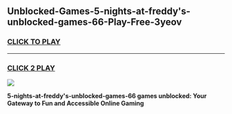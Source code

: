 
## Unblocked-Games-5-nights-at-freddy's-unblocked-games-66-Play-Free-3yeov
<h3>
<a href="https://premium76.site?title=5-nights-at-freddy's-unblocked-games-66&ref=21A">CLICK TO PLAY</a></h3>
<hr>

<h3>
<a href="https://premium76.site?title=5-nights-at-freddy's-unblocked-games-66&ref=21A">CLICK 2 PLAY</a>
  
</h3>

<a href="https://premium76.site?title=5-nights-at-freddy's-unblocked-games-66&ref=21A"><img src="https://clearcache.store/games.png"></a>


**5-nights-at-freddy's-unblocked-games-66 games unblocked: Your Gateway to Fun and Accessible Online Gaming**
